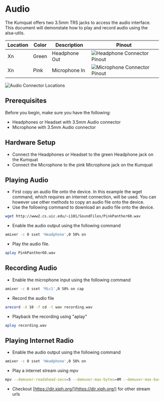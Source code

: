 # Audio

The Kumquat offers two 3.5mm TRS jacks to access the audio interface. This document will demonstate how to play and record audio using the alsa-utils.

| Location | Color | Description   | Pinout                                                 |
| -------- | ----- | ------------- | ------------------------------------------------------ |
| Xn       | Green | Headphone Out | ![Headphone Connector Pinout](placeholder_image_link)  |
| Xn       | Pink  | Microphone In | ![Microphone Connector Pinout](placeholder_image_link) |

![Audio Connector Locations](placeholder_image_link)

## Prerequisites
Before you begin, make sure you have the following:

- Headphones or Headset with 3.5mm Audio connector
- Microphone with 3.5mm Audio connector

## Hardware Setup

- Connect the Headphones or Headset to the green Headphone jack on the Kumquat
- Connect the Microphone to the pink Microphone jack on the Kumquat

## Playing Audio

- First copy an audio file onto the device. In this example the wget command, which requires an internet connection, will be used. You can however use other methods to copy an audio file onto the device.
- Use the following command to download an audio file onto the device.

```sh
wget http://www2.cs.uic.edu/~i101/SoundFiles/PinkPanther60.wav
```

- Enable the audio output using the following command

```sh
amixer -c 0 sset 'Headphone',0 50% on
```

- Play the audio file.

```sh
aplay PinkPanther60.wav
```

## Recording Audio

- Enable the microphone input using the following command

```sh
amixer -c 0 sset 'Mic1',0 50% on cap
```

- Record the audio file

```sh
arecord -d 10 -f cd -t wav recording.wav
```

- Playback the recording using "aplay"

```sh
aplay recording.wav
```

## Playing Internet Radio

- Enable the audio output using the following command

```sh
amixer -c 0 sset 'Headphone',0 50% on
```

- Play a internet stream using mpv

```sh
mpv --demuxer-readahead-secs=5 --demuxer-max-bytes=4M --demuxer-max-back-bytes=2M --audio-buffer=5 http://radio4.cdm-radio.com:8020/stream-mp3-Chill_autodj
```

- Checkout [https://dir.xiph.org/](https://dir.xiph.org/) for other stream urls